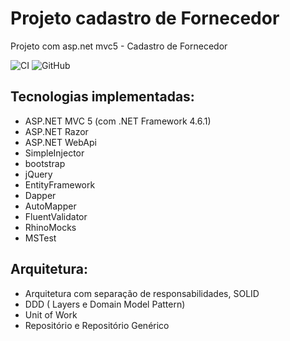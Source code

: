 # Projeto cadastro de Fornecedor
Projeto com asp.net mvc5 - Cadastro de Fornecedor 

![CI](https://github.com/FlavioAndre/FornecedorMvc5/workflows/CI/badge.svg)
![GitHub](https://img.shields.io/github/license/FlavioAndre/FornecedorMvc5)

## Tecnologias implementadas:

- ASP.NET MVC 5 (com  .NET Framework 4.6.1)
- ASP.NET Razor
- ASP.NET WebApi
- SimpleInjector
- bootstrap
- jQuery
- EntityFramework
- Dapper
- AutoMapper
- FluentValidator
- RhinoMocks
- MSTest

## Arquitetura:

- Arquitetura com separação de responsabilidades, SOLID
- DDD ( Layers e Domain Model Pattern)
- Unit of Work
- Repositório e Repositório Genérico
